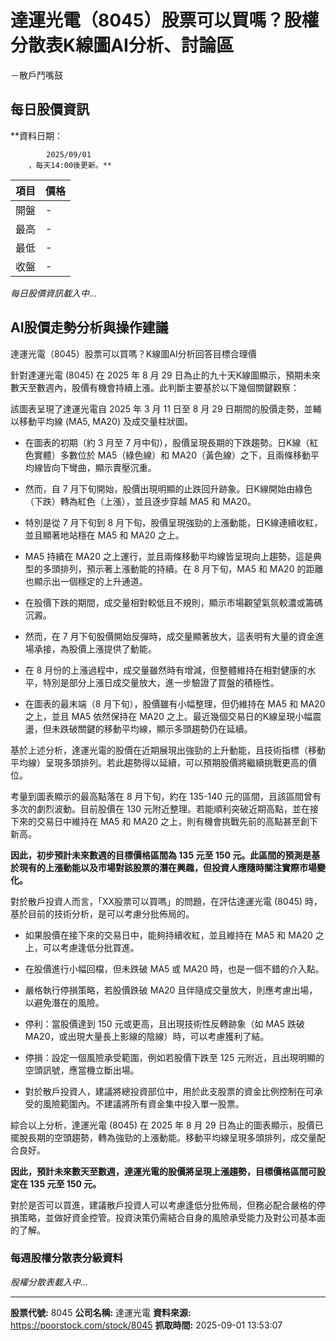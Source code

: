 # 達運光電（8045）股票可以買嗎？股權分散表K線圖AI分析、討論區
－散戶鬥嘴鼓

## 每日股價資訊

**資料日期：
        
            2025/09/01
        ，每天14:00後更新。**

| 項目 | 價格 |
|------|------|
| 開盤 | - |
| 最高 | - |
| 最低 | - |
| 收盤 | - |

*每日股價資訊載入中...*

## AI股價走勢分析與操作建議

達運光電（8045）股票可以買嗎？K線圖AI分析回答目標合理價

針對達運光電 (8045) 在 2025 年 8 月 29 日為止的九十天K線圖顯示，預期未來數天至數週內，股價有機會持續上漲。此判斷主要基於以下幾個關鍵觀察：

該圖表呈現了達運光電自 2025 年 3 月 11 日至 8 月 29 日期間的股價走勢，並輔以移動平均線 (MA5, MA20) 及成交量柱狀圖。

*   在圖表的初期（約 3 月至 7 月中旬），股價呈現長期的下跌趨勢。日K線（紅色實體）多數位於 MA5（綠色線）和 MA20（黃色線）之下，且兩條移動平均線皆向下彎曲，顯示賣壓沉重。

*   然而，自 7 月下旬開始，股價出現明顯的止跌回升跡象。日K線開始由綠色（下跌）轉為紅色（上漲），並且逐步穿越 MA5 和 MA20。

*   特別是從 7 月下旬到 8 月下旬，股價呈現強勁的上漲動能，日K線連續收紅，並且顯著地站穩在 MA5 和 MA20 之上。

*   MA5 持續在 MA20 之上運行，並且兩條移動平均線皆呈現向上趨勢，這是典型的多頭排列，預示著上漲動能的持續。在 8 月下旬，MA5 和 MA20 的距離也顯示出一個穩定的上升通道。

*   在股價下跌的期間，成交量相對較低且不規則，顯示市場觀望氣氛較濃或籌碼沉澱。

*   然而，在 7 月下旬股價開始反彈時，成交量顯著放大，這表明有大量的資金進場承接，為股價上漲提供了動能。

*   在 8 月份的上漲過程中，成交量雖然時有增減，但整體維持在相對健康的水平，特別是部分上漲日成交量放大，進一步驗證了買盤的積極性。

*   在圖表的最末端（8 月下旬），股價雖有小幅整理，但仍維持在 MA5 和 MA20 之上，並且 MA5 依然保持在 MA20 之上。最近幾個交易日的K線呈現小幅震盪，但未跌破關鍵的移動平均線，顯示多頭趨勢仍在延續。

基於上述分析，達運光電的股價在近期展現出強勁的上升動能，且技術指標（移動平均線）呈現多頭排列。若此趨勢得以延續，可以預期股價將繼續挑戰更高的價位。

考量到圖表顯示的最高點落在 8 月下旬，約在 135-140 元的區間，且該區間曾有多次的劇烈波動。目前股價在 130 元附近整理。若能順利突破近期高點，並在接下來的交易日中維持在 MA5 和 MA20 之上，則有機會挑戰先前的高點甚至創下新高。

**因此，初步預計未來數週的目標價格區間為 **135 元至 150 元**。此區間的預測是基於現有的上漲動能以及市場對該股票的潛在興趣，但投資人應隨時關注實際市場變化。**

對於散戶投資人而言，「XX股票可以買嗎」的問題，在評估達運光電 (8045) 時，基於目前的技術分析，是可以考慮分批佈局的。

*   如果股價在接下來的交易日中，能夠持續收紅，並且維持在 MA5 和 MA20 之上，可以考慮逢低分批買進。

*   在股價進行小幅回檔，但未跌破 MA5 或 MA20 時，也是一個不錯的介入點。

*   嚴格執行停損策略，若股價跌破 MA20 且伴隨成交量放大，則應考慮出場，以避免潛在的風險。

*   停利：當股價達到 150 元或更高，且出現技術性反轉跡象（如 MA5 跌破 MA20，或出現大量長上影線的陰線）時，可以考慮獲利了結。

*   停損：設定一個風險承受範圍，例如若股價下跌至 125 元附近，且出現明顯的空頭訊號，應當機立斷出場。

*   對於散戶投資人，建議將總投資部位中，用於此支股票的資金比例控制在可承受的風險範圍內。不建議將所有資金集中投入單一股票。

綜合以上分析，達運光電 (8045) 在 2025 年 8 月 29 日為止的圖表顯示，股價已擺脫長期的空頭趨勢，轉為強勁的上漲動能。移動平均線呈現多頭排列，成交量配合良好。

**因此，預計未來數天至數週，達運光電的股價將呈現上漲趨勢，目標價格區間可設定在 **135 元至 150 元**。**

對於是否可以買進，建議散戶投資人可以考慮逢低分批佈局，但務必配合嚴格的停損策略，並做好資金控管。投資決策仍需結合自身的風險承受能力及對公司基本面的了解。

### 每週股權分散表分級資料

*股權分散表載入中...*

---

**股票代號:** 8045
**公司名稱:** 達運光電
**資料來源:** https://poorstock.com/stock/8045
**抓取時間:** 2025-09-01 13:53:07